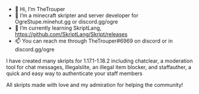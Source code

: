- 👋 Hi, I’m TheTrouper
- 👀 I’m a minecraft skripter and server developer for OgreStupe.minehut.gg or discord.gg/ogre
- 🌱 I’m currently learning SkriptLang, https://github.com/SkriptLang/Skript/releases
- 📫 You can reach me through TheTrouper#6969 on discord or in discord.gg/ogre

I have created many skripts for 1.17.1-1.18.2 including chatclear, a moderation tool for chat messages, 
Illegalslite, an illegal item blocker, and staffauther, a quick and easy way to authenticate your staff members

All skripts made with love and my admiration for helping the community!
